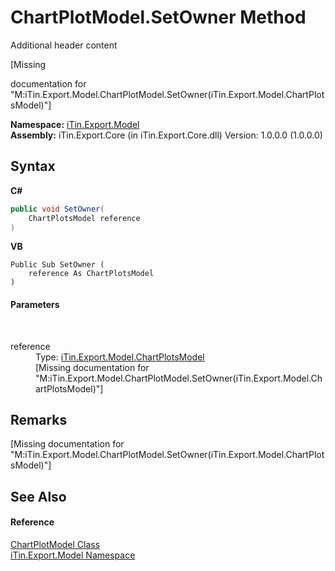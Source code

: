 # ChartPlotModel.SetOwner Method 
Additional header content 

\[Missing <summary> documentation for "M:iTin.Export.Model.ChartPlotModel.SetOwner(iTin.Export.Model.ChartPlotsModel)"\]

**Namespace:**&nbsp;<a href="ef57ffcc-e95e-b212-5a46-9aa6f5a3511f">iTin.Export.Model</a><br />**Assembly:**&nbsp;iTin.Export.Core (in iTin.Export.Core.dll) Version: 1.0.0.0 (1.0.0.0)

## Syntax

**C#**<br />
``` C#
public void SetOwner(
	ChartPlotsModel reference
)
```

**VB**<br />
``` VB
Public Sub SetOwner ( 
	reference As ChartPlotsModel
)
```


#### Parameters
&nbsp;<dl><dt>reference</dt><dd>Type: <a href="d37af5f5-f73d-c555-8ff7-69ecdefa95dd">iTin.Export.Model.ChartPlotsModel</a><br />\[Missing <param name="reference"/> documentation for "M:iTin.Export.Model.ChartPlotModel.SetOwner(iTin.Export.Model.ChartPlotsModel)"\]</dd></dl>

## Remarks
\[Missing <remarks> documentation for "M:iTin.Export.Model.ChartPlotModel.SetOwner(iTin.Export.Model.ChartPlotsModel)"\]

## See Also


#### Reference
<a href="ea231265-fbd3-a14c-2772-7478f71a56e9">ChartPlotModel Class</a><br /><a href="ef57ffcc-e95e-b212-5a46-9aa6f5a3511f">iTin.Export.Model Namespace</a><br />